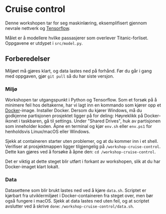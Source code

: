 # Cruise control
Denne workshopen tar for seg maskinlæring, eksemplifisert gjennom nevrale nettverk og [Tensorflow](https://www.tensorflow.org).

Målet er å modellere hvilke passasjerer som overlever Titanic-forliset. Oppgavene er utdypet i `src/model.py`.

## Forberedelser
Miljøet må gjøres klart, og data lastes ned på forhånd. Før du går i gang med oppgaven, gjør `git pull` så du har siste versjon.

### Miljø
Workshopen tar utgangspunkt i Python og Tensorflow. Som et forsøk på å minimere feil hos deltakerne, har vi lagt inn en kommando som kjører opp et [Docker](https://www.docker.com)-image. Installer Docker. Dersom du kjører Windows, må du godkjenne partisjonen prosjektet ligger på for deling:
Høyreklikk på Docker-ikonet i taskbaren, gå til settings. Under "Shared Drives", huk av partisjonen som inneholder koden.
Åpne en terminal og kjør `env.sh` eller `env.ps1` for henholdsvis Linux/macOS eller Windows.

Sjekk at containeren starter uten problemer, og at du kommer inn i et shell. Verifiser at prosjektmappen ligger tilgjengelig på `/workshop-cruise-control`. Dette kan gjøres ved å forsøke å åpne den: `cd /workshop-cruise-control`.

Det er viktig at dette steget blir utført i forkant av workshopen, slik at du har Docker-imaget klart lokalt.

### Data
Datasettene som blir brukt lastes ned ved å kjøre `data.sh`. Scriptet er kjørbart fra utviklermiljøet i Docker-containeren fra steget over, men bør også fungere i macOS. Sjekk at data lastes ned uten feil, og at scriptet avslutter ved å skrive `done`: `/workshop-cruise-control/data.sh`.
